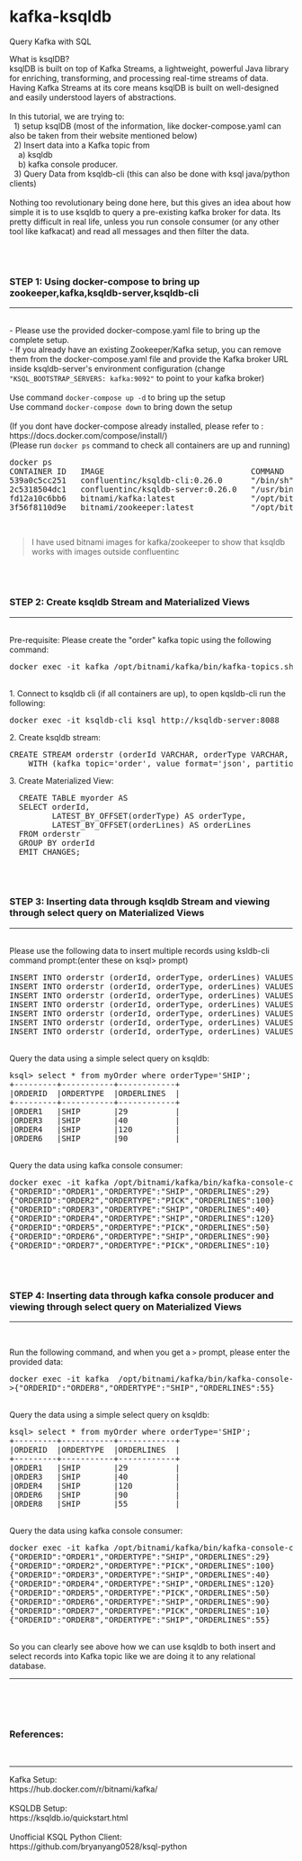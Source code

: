 # kafka-ksqldb
Query Kafka with SQL
<br>
<P>
What is ksqlDB?<br>
ksqlDB is built on top of Kafka Streams, a lightweight, powerful Java library for enriching, transforming, and processing real-time streams of data. Having Kafka Streams at its core means ksqlDB is built on well-designed and easily understood layers of abstractions.
<br><br>
In this tutorial, we are trying to:<br>
  &nbsp;&nbsp;1) setup ksqlDB (most of the information, like docker-compose.yaml can also be taken from their website mentioned below)<br>
  &nbsp;&nbsp;2) Insert data into a Kafka topic from <br> &nbsp;&nbsp;&nbsp;&nbsp;a) ksqldb <br> &nbsp;&nbsp;&nbsp;&nbsp;b) kafka console producer.<br>
  &nbsp;&nbsp;3) Query Data from ksqldb-cli (this can also be done with ksql java/python clients)
<br><br>
Nothing too revolutionary being done here, but this gives an idea about how simple it is to use ksqldb to query a pre-existing kafka broker for data. Its pretty difficult in real life, unless you run console consumer (or any other tool like kafkacat) and read all messages and then filter the data.

<br><br>
  <h3>STEP 1: Using docker-compose to bring up zookeeper,kafka,ksqldb-server,ksqldb-cli</h3><hr>
<br>
- Please use the provided docker-compose.yaml file to bring up the complete setup.<br>
- If you already have an existing Zookeeper/Kafka setup, you can remove them from the docker-compose.yaml file and provide the Kafka broker URL inside ksqldb-server's environment configuration (change <code>"KSQL_BOOTSTRAP_SERVERS: kafka:9092"</code> to point to your kafka broker)
<br><br>
  Use command <code>docker-compose up -d</code> to bring up the setup<br>
  Use command <code>docker-compose down</code> to bring down the setup<br>
<br>(If you dont have docker-compose already installed, please refer to : https://docs.docker.com/compose/install/)<br>
(Please run <code>docker ps</code> command to check all containers are up and running)
<br><div><pre>
docker ps
CONTAINER ID   IMAGE                               COMMAND                  CREATED       STATUS       PORTS                                                  NAMES
539a0c5cc251   confluentinc/ksqldb-cli:0.26.0      "/bin/sh"                3 hours ago   Up 3 hours                                                          ksqldb-cli
2c5318504dc1   confluentinc/ksqldb-server:0.26.0   "/usr/bin/docker/run"    3 hours ago   Up 3 hours   0.0.0.0:8088->8088/tcp                                 ksqldb-server
fd12a10c6bb6   bitnami/kafka:latest                "/opt/bitnami/script…"   3 hours ago   Up 3 hours   0.0.0.0:9092->9092/tcp                                 kafka
3f56f8110d9e   bitnami/zookeeper:latest            "/opt/bitnami/script…"   3 hours ago   Up 3 hours   2888/tcp, 3888/tcp, 0.0.0.0:2181->2181/tcp, 8080/tcp   zookeeper
</pre></div>
<br>
<blockquote> I have used bitnami images for kafka/zookeeper to show that ksqldb works with images outside confluentinc</blockquote>
  
<br><br>
<h3>STEP 2: Create ksqldb Stream and Materialized Views</h3><hr>
<br>
Pre-requisite: Please create the "order" kafka topic using the following command:<br>
<div><pre>docker exec -it kafka /opt/bitnami/kafka/bin/kafka-topics.sh --create --topic order --bootstrap-server localhost:9092</pre></div><br>
1. Connect to ksqldb cli (if all containers are up), to open kqsldb-cli run the following:<br>
  <div><pre>docker exec -it ksqldb-cli ksql http://ksqldb-server:8088</pre></div>
2. Create ksqldb stream:<br>
  <div><pre>CREATE STREAM orderstr (orderId VARCHAR, orderType VARCHAR, orderLines INT)
    WITH (kafka_topic='order', value_format='json', partitions=1);</pre></div>
3. Create Materialized View:<br>
  <div><pre>
  CREATE TABLE myorder AS
  SELECT orderId,
         LATEST_BY_OFFSET(orderType) AS orderType,
         LATEST_BY_OFFSET(orderLines) AS orderLines
  FROM orderstr
  GROUP BY orderId
  EMIT CHANGES;</pre></div>
  
<br><br>
<h3>STEP 3: Inserting data through ksqldb Stream and viewing through select query on Materialized Views</h3><hr>
<br>  
Please use the following data to insert multiple records using ksldb-cli command prompt:(enter these on ksql> prompt)<br>
<div><pre>
INSERT INTO orderstr (orderId, orderType, orderLines) VALUES ('ORDER1', 'SHIP', 29);
INSERT INTO orderstr (orderId, orderType, orderLines) VALUES ('ORDER2', 'PICK', 100);
INSERT INTO orderstr (orderId, orderType, orderLines) VALUES ('ORDER3', 'SHIP', 40);
INSERT INTO orderstr (orderId, orderType, orderLines) VALUES ('ORDER4', 'SHIP', 120);
INSERT INTO orderstr (orderId, orderType, orderLines) VALUES ('ORDER5', 'PICK', 50);
INSERT INTO orderstr (orderId, orderType, orderLines) VALUES ('ORDER6', 'SHIP', 90);
INSERT INTO orderstr (orderId, orderType, orderLines) VALUES ('ORDER7', 'PICK', 10);
</pre></div>
<br>
Query the data using a simple select query on ksqldb:
<div><pre>ksql> select * from myOrder where orderType='SHIP';
+---------+-----------+------------+
|ORDERID  |ORDERTYPE  |ORDERLINES  |
+---------+-----------+------------+
|ORDER1   |SHIP       |29          |
|ORDER3   |SHIP       |40          |
|ORDER4   |SHIP       |120         |
|ORDER6   |SHIP       |90          |
</pre></div>
<br>
Query the data using kafka console consumer:
<div><pre>docker exec -it kafka /opt/bitnami/kafka/bin/kafka-console-consumer.sh --topic order --bootstrap-server localhost:9092 --from-beginning
{"ORDERID":"ORDER1","ORDERTYPE":"SHIP","ORDERLINES":29}
{"ORDERID":"ORDER2","ORDERTYPE":"PICK","ORDERLINES":100}
{"ORDERID":"ORDER3","ORDERTYPE":"SHIP","ORDERLINES":40}
{"ORDERID":"ORDER4","ORDERTYPE":"SHIP","ORDERLINES":120}
{"ORDERID":"ORDER5","ORDERTYPE":"PICK","ORDERLINES":50}
{"ORDERID":"ORDER6","ORDERTYPE":"SHIP","ORDERLINES":90}
{"ORDERID":"ORDER7","ORDERTYPE":"PICK","ORDERLINES":10}
</pre></div>

<br><br>
<h3>STEP 4: Inserting data through kafka console producer and viewing through select query on Materialized Views</h3><hr>
<br>

Run the following command, and when you get a <code>></code> prompt, please enter the provided data:
<div><pre>
docker exec -it kafka  /opt/bitnami/kafka/bin/kafka-console-producer.sh --topic order --bootstrap-server localhost:9092
>{"ORDERID":"ORDER8","ORDERTYPE":"SHIP","ORDERLINES":55}
</pre></div><br>
Query the data using a simple select query on ksqldb:<br>
<div><pre>
ksql> select * from myOrder where orderType='SHIP';
+---------+-----------+------------+
|ORDERID  |ORDERTYPE  |ORDERLINES  |
+---------+-----------+------------+
|ORDER1   |SHIP       |29          |
|ORDER3   |SHIP       |40          |
|ORDER4   |SHIP       |120         |
|ORDER6   |SHIP       |90          |
|ORDER8   |SHIP       |55          |
</pre></div>

<br>
Query the data using kafka console consumer:
<div><pre>
docker exec -it kafka /opt/bitnami/kafka/bin/kafka-console-consumer.sh --topic order --bootstrap-server localhost:9092 --from-beginning
{"ORDERID":"ORDER1","ORDERTYPE":"SHIP","ORDERLINES":29}
{"ORDERID":"ORDER2","ORDERTYPE":"PICK","ORDERLINES":100}
{"ORDERID":"ORDER3","ORDERTYPE":"SHIP","ORDERLINES":40}
{"ORDERID":"ORDER4","ORDERTYPE":"SHIP","ORDERLINES":120}
{"ORDERID":"ORDER5","ORDERTYPE":"PICK","ORDERLINES":50}
{"ORDERID":"ORDER6","ORDERTYPE":"SHIP","ORDERLINES":90}
{"ORDERID":"ORDER7","ORDERTYPE":"PICK","ORDERLINES":10}
{"ORDERID":"ORDER8","ORDERTYPE":"SHIP","ORDERLINES":55}
</pre></div>
<br>
So you can clearly see above how we can use ksqldb to both insert and select records into Kafka topic like we are doing it to any relational database.
</P><hr>

<br><br><br>
<h3>References:</h3><br><hr>
Kafka Setup:<br>
https://hub.docker.com/r/bitnami/kafka/
<br><br>
KSQLDB Setup:<br>
https://ksqldb.io/quickstart.html
<br><br>
Unofficial KSQL Python Client:<br>
https://github.com/bryanyang0528/ksql-python
